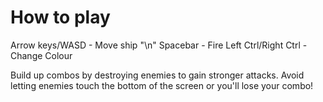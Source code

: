# How to play
Arrow keys/WASD - Move ship "\n"
Spacebar - Fire
Left Ctrl/Right Ctrl - Change Colour

Build up combos by destroying enemies to gain stronger attacks.
Avoid letting enemies touch the bottom of the screen or you'll lose your combo!
